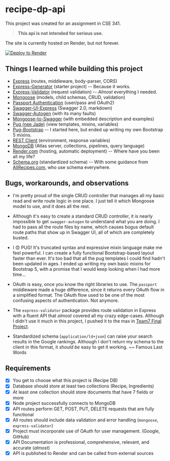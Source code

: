 # recipe-dp-api

This project was created for an assignment in CSE 341.

> **This api is not intended for serious use.**

The site is currently hosted on Render, but not forever.

[![Deploy to Render](https://render.com/images/deploy-to-render-button.svg)](https://render.com/deploy?repo=https://github.com/jsuddsjr/recipe-db-api)

## Things I learned while building this project

* [Express](https://www.npmjs.com/package/express) (routes, middleware, body-parser, CORS)
* [Express-Generator](https://www.npmjs.com/package/express-generator) (starter project) -- Because it works.
* [Express-Validator](https://www.npmjs.com/package/express-validator) (request validation) -- *Almost* everything I needed.
* [Mongoose](https://www.npmjs.com/package/mongoose) (models, child schemas, CRUD, validation)
* [Passport Authentication](https://www.npmjs.com/package/passport) (user/pass and OAuth2)
* [Swagger-UI-Express](https://www.npmjs.com/package/swagger-ui-express) (Swagger 2.0, markdown)
* [Swagger-Autogen](https://www.npmjs.com/package/swagger-autogen) (with its many faults)
* [Mongoose-to-Swagger](https://www.npmjs.com/package/mongoose-to-swagger) (with embedded description and examples)
* [Pug (nee Jade)](https://www.npmjs.com/package/pug) (view templates, mixins, variables)
* [Pug-Bootstrap](https://www.npmjs.com/package/pug-bootstrap) -- I started here, but ended up writing my own Bootstrap 5 mixins.
* [REST Client](https://marketplace.visualstudio.com/items?itemName=humao.rest-client) (environment, response variables)
* [MongoDB](https://marketplace.visualstudio.com/items?itemName=mongodb.mongodb-vscode) (Atlas server, collections, pipelines, query language)
* [Render.com](https://render.com) (hosting, automatic deployment) -- Where have you been all my life?
* [Schema.org](https://schema.org) (standardized schema) -- With some guidance from [AllRecipes.com](https://allrecipes.com), who use schema everywhere.

## Bugs, workarounds, and observations

* I'm pretty proud of the single CRUD controller that manages all my basic read and write route logic in one place. I just tell it which Mongoose model to use, and it does all the rest.

* Although it's easy to create a standard CRUD controller, it is nearly impossible to get `swagger-autogen` to understand what you are doing. I had to pass all the route files by name, which causes bogus default route paths that show up in Swagger UI, all of which are completely busted.

* I :heart_eyes: PUG! It's truncated syntax and expressive mixin language make me feel powerful. I can create a fully functional Bootstrap-based layout faster than ever. It's too bad that all the pug templates I could find hadn't been updated in ages. I ended up writing my own basic mixins for Bootstrap 5, with a promise that I would keep looking when I had more time...

* OAuth is easy, once you know the right libraries to use. The `passport` middleware made a huge difference, since it returns every OAuth flow in a simplified format. The OAuth flow used to be one of the most confusing aspects of authentication. Not anymore.

* The `express-validator` package provides route validation in Express with a fluent API that *almost* covered all my crazy edge-cases. Although I didn't use it much in this project, I pushed it to the max in [Team7 Final Project](https://github.com/team7byui/team7_final_project).

* Standardized schema (`application/ld+json`) can raise your search results in the Google rankings. Although I don't return my schema to the client in this format, it *should be* easy to get it working. ~~ Famous Last Words

## Requirements

* [x] You get to choose what this project is (Recipe DB)
* [x] Database should store at least two collections (Recipe, Ingredients)
* [x] At least one collection should store documents that have 7 fields or more
* [x] Node project successfully connects to MongoDB
* [x] API routes perform GET, POST, PUT, DELETE requests that are fully functional
* [x] All routes should include data validation and error handling (`mongoose`, `express-validator`)
* [x] Project must incorporate use of OAuth for user management. (Google, GitHub)
* [x] API Documentation is professional, comprehensive, relevant, and accurate (*almost*)
* [x] API is published to Render and can be called from external sources

